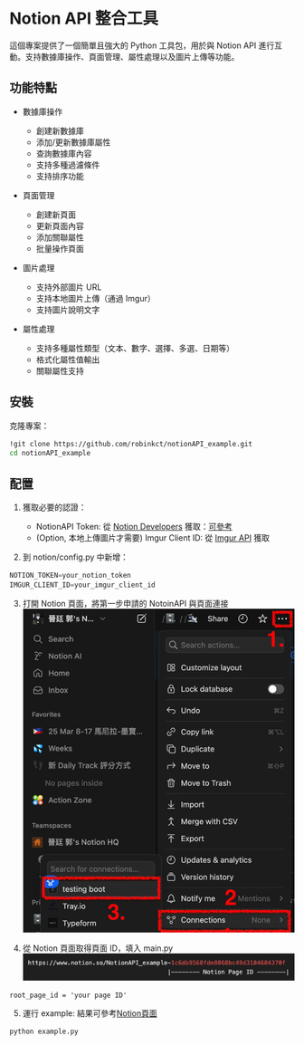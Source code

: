 # Notion API 整合工具

這個專案提供了一個簡單且強大的 Python 工具包，用於與 Notion API 進行互動。支持數據庫操作、頁面管理、屬性處理以及圖片上傳等功能。

## 功能特點

- 數據庫操作
  - 創建新數據庫
  - 添加/更新數據庫屬性
  - 查詢數據庫內容
  - 支持多種過濾條件
  - 支持排序功能

- 頁面管理
  - 創建新頁面
  - 更新頁面內容
  - 添加關聯屬性
  - 批量操作頁面

- 圖片處理
  - 支持外部圖片 URL
  - 支持本地圖片上傳（通過 Imgur）
  - 支持圖片說明文字

- 屬性處理
  - 支持多種屬性類型（文本、數字、選擇、多選、日期等）
  - 格式化屬性值輸出
  - 關聯屬性支持

## 安裝

克隆專案：
```bash
!git clone https://github.com/robinkct/notionAPI_example.git
cd notionAPI_example
```

## 配置
1. 獲取必要的認證：
   - NotionAPI Token: 從 [Notion Developers](https://developers.notion.com/) 獲取：[可參考](https://dragonflykuo.com/%e4%b8%b2%e6%8e%a5-notion-api%e7%94%a8-python-%e8%87%aa%e7%94%b1%e6%93%8d%e4%bd%9c-notion/)
   - (Option, 本地上傳圖片才需要) Imgur Client ID: 從 [Imgur API](https://api.imgur.com/oauth2/addclient) 獲取

2. 到 notion/config.py 中新增：
```config.py
NOTION_TOKEN=your_notion_token
IMGUR_CLIENT_ID=your_imgur_client_id
```

3. 打開 Notion 頁面，將第一步申請的 NotoinAPI 與頁面連接
![示意圖](./image/notion_connection.jpg)

4. 從 Notion 頁面取得頁面 ID，填入 main.py
![示意圖](./image/page_id.jpg)
```
root_page_id = 'your page ID'
```

5. 運行 example: 結果可參考[Notion頁面](https://wiry-timpani-17d.notion.site/NotionAPI_example-1c6db9568fde8068bc49d3184604370f?pvs=74)
```
python example.py
```
